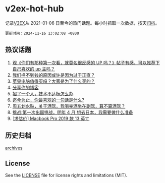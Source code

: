 # v2ex-hot-hub

 记录[V2EX](https://www.v2ex.com/)从 2021-01-06 日至今的热门话题。每小时抓取一次数据，按天[归档](archives)。

`更新时间：2024-11-16 13:02:08 +0800`

## 热议话题

1. [观《你们有那种第一次看，就莫名很反感的 UP 吗？》帖子有感，可以推荐下自己喜欢的 up 主吗？](https://www.v2ex.com/t/1089846)
1. [我们挣不到钱的原因或许是因为过于正直？](https://www.v2ex.com/t/1089869)
1. [苹果电脑值得买吗？大家是为了什么买的？](https://www.v2ex.com/t/1089840)
1. [分享你的博客](https://www.v2ex.com/t/1089949)
1. [招了一个人，技术不达标怎么办](https://www.v2ex.com/t/1089819)
1. [迄今为止，你最喜欢的一句话是什么?](https://www.v2ex.com/t/1089952)
1. [周五划水贴，关于酒驾，我喝完酒坐在副驾，算不算酒驾？](https://www.v2ex.com/t/1089834)
1. [挑战:第一次出国挑战，明年 4 月 想去日本，我需要做什么准备](https://www.v2ex.com/t/1089801)
1. [[求估价] Macbook Pro 2019 款 13 英寸](https://www.v2ex.com/t/1089811)

## 历史归档

[archives](archives)

## License

See the [LICENSE](LICENSE) file for license rights and limitations (MIT).
